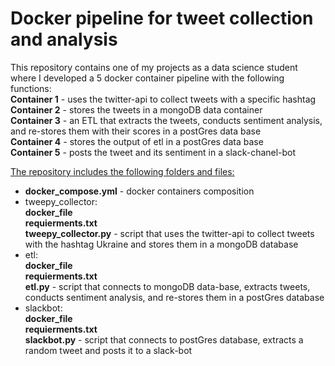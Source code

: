# Docker pipeline for tweet collection and analysis

This repository contains one of my projects as a data science student where I developed a 5 docker container pipeline with the following functions:<br />
**Container 1** - uses the twitter-api to collect tweets with a specific hashtag<br />
**Container 2** - stores the tweets in a mongoDB data container<br />
**Container 3** - an ETL that extracts the tweets, conducts sentiment analysis, and re-stores them with their scores in a postGres data base<br />
**Container 4** - stores the output of etl in a postGres data base<br />
**Container 5** - posts the tweet and its sentiment in a slack-chanel-bot<br />


<ins>The repository includes the following folders and files:</ins>
* **docker_compose.yml** - docker containers composition
* tweepy_collector:<br />
  **docker_file**<br />
  **requierments.txt**<br />
  **tweepy_collector.py** - script that uses the twitter-api to collect tweets with the hashtag Ukraine and stores them in a mongoDB database
* etl:<br />
  **docker_file**<br />
  **requierments.txt**<br />
  **etl.py** - script that connects to mongoDB data-base, extracts tweets, conducts sentiment analysis, and re-stores them in a postGres database
* slackbot:<br />
  **docker_file**<br />
  **requierments.txt**<br />
  **slackbot.py** - script that connects to postGres database, extracts a random tweet and posts it to a slack-bot 
